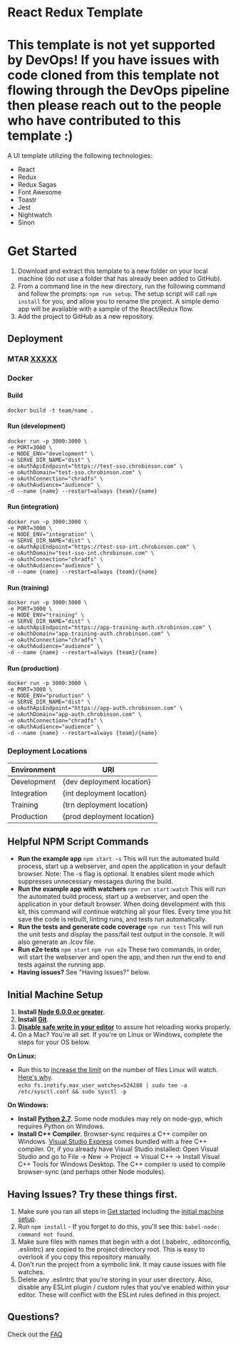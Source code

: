 # React Redux Template

# This template is not yet supported by DevOps!  If you have issues with code cloned from this template not flowing through the DevOps pipeline then please reach out to the people who have contributed to this template :)

A UI template utilizing the following technologies:
* React
* Redux
* Redux Sagas
* Font Awesome
* Toastr
* Jest
* Nightwatch
* Sinon

# Get Started

1. Download and extract this template to a new folder on your local machine (do not use a folder that has already been added to GitHub).
2. From a command line in the new directory, run the following command and follow the prompts: `npm run setup`. The setup script will call `npm install` for you, and allow you to rename the project. A simple demo app will be available with a sample of the React/Redux flow.
3. Add the project to GitHub as a new repository.

## Deployment

### MTAR [XXXXX](http://mtar/MTARForm.aspx?MTARID=XXXXX)

### Docker

#### Build

```
docker build -t team/name .
```

#### Run (development)

```
docker run -p 3000:3000 \
-e PORT=3000 \
-e NODE_ENV="development" \
-e SERVE_DIR_NAME="dist" \
-e oAuthApiEndpoint="https://test-sso.chrobinson.com" \
-e oAuthDomain="test-sso.chrobinson.com" \
-e oAuthConnection="chradfs" \
-e oAuthAudience="audience" \
-d --name {name} --restart=always {team}/{name}
```

#### Run (integration)

```
docker run -p 3000:3000 \
-e PORT=3000 \
-e NODE_ENV="integration" \
-e SERVE_DIR_NAME="dist" \
-e oAuthApiEndpoint="https://test-sso-int.chrobinson.com" \
-e oAuthDomain="test-sso-int.chrobinson.com" \
-e oAuthConnection="chradfs" \
-e oAuthAudience="audience" \
-d --name {name} --restart=always {team}/{name}
```

#### Run (training)

```
docker run -p 3000:3000 \
-e PORT=3000 \
-e NODE_ENV="training" \
-e SERVE_DIR_NAME="dist" \
-e oAuthApiEndpoint="https://app-training-auth.chrobinson.com" \
-e oAuthDomain="app-training-auth.chrobinson.com" \
-e oAuthConnection="chradfs" \
-e oAuthAudience="audience" \
-d --name {name} --restart=always {team}/{name}
```

#### Run (production)

```
docker run -p 3000:3000 \
-e PORT=3000 \
-e NODE_ENV="production" \
-e SERVE_DIR_NAME="dist" \
-e oAuthApiEndpoint="https://app-auth.chrobinson.com" \
-e oAuthDomain="app-auth.chrobinson.com" \
-e oAuthConnection="chradfs" \
-e oAuthAudience="audience" \
-d --name {name} --restart=always {team}/{name}
```

### Deployment Locations

| Environment | URI |
| ----------- | --- |
| Development | {dev deployment location} |
| Integration | {int deployment location} |
| Training | {trn deployment location} |
| Production | {prod deployment location} |

## Helpful NPM Script Commands
- **Run the example app** `npm start -s`
This will run the automated build process, start up a webserver, and open the application in your default browser. Note: The -s flag is optional. It enables silent mode which suppresses unnecessary messages during the build.
- **Run the example app with watchers** `npm run start:watch`
This will run the automated build process, start up a webserver, and open the application in your default browser. When doing development with this kit, this command will continue watching all your files. Every time you hit save the code is rebuilt, linting runs, and tests run automatically.
- **Run the tests and generate code coverage** `npm run test`
This will run the unit tests and display the pass/fail test output in the console. It will also generate an .lcov file.
- **Run e2e tests** `npm start` `npm run e2e`
These two commands, in order, will start the webserver and open the app, and then run the end to end tests against the running app.
- **Having issues?** See "Having Issues?" below.

## Initial Machine Setup
1. **Install [Node 6.0.0 or greater](https://nodejs.org)**.
2. **Install [Git](https://git-scm.com/downloads)**.
4. **[Disable safe write in your editor](http://webpack.github.io/docs/webpack-dev-server.html#working-with-editors-ides-supporting-safe-write)** to assure hot reloading works properly.
5. On a Mac? You're all set. If you're on Linux or Windows, complete the steps for your OS below.  
 
**On Linux:**  

 * Run this to [increase the limit](http://stackoverflow.com/questions/16748737/grunt-watch-error-waiting-fatal-error-watch-enospc) on the number of files Linux will watch. [Here's why](https://github.com/coryhouse/react-slingshot/issues/6).    
`echo fs.inotify.max_user_watches=524288 | sudo tee -a /etc/sysctl.conf && sudo sysctl -p` 

**On Windows:** 
 
* **Install [Python 2.7](https://www.python.org/downloads/)**. Some node modules may rely on node-gyp, which requires Python on Windows.
* **Install C++ Compiler**. Browser-sync requires a C++ compiler on Windows. [Visual Studio Express](https://www.visualstudio.com/en-US/products/visual-studio-express-vs) comes bundled with a free C++ compiler. Or, if you already have Visual Studio installed: Open Visual Studio and go to File -> New -> Project -> Visual C++ -> Install Visual C++ Tools for Windows Desktop. The C++ compiler is used to compile browser-sync (and perhaps other Node modules).

## Having Issues? Try these things first.
1. Make sure you ran all steps in [Get started](https://github.com/coryhouse/react-slingshot/blob/master/README.md#get-started) including the [initial machine setup](https://github.com/coryhouse/react-slingshot#initial-machine-setup).
2. Run `npm install` - If you forget to do this, you'll see this: `babel-node: command not found`.
3. Make sure files with names that begin with a dot (.babelrc, .editorconfig, .eslintrc) are copied to the project directory root. This is easy to overlook if you copy this repository manually.
4. Don't run the project from a symbolic link. It may cause issues with file watches.
5. Delete any .eslintrc that you're storing in your user directory. Also, disable any ESLint plugin / custom rules that you've enabled within your editor. These will conflict with the ESLint rules defined in this project.

## Questions?
Check out the [FAQ](/docs/FAQ.md)
